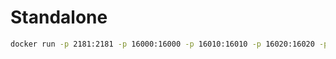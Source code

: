 
# Standalone
```sh
docker run -p 2181:2181 -p 16000:16000 -p 16010:16010 -p 16020:16020 -p 16030:16030 -d --name hbase ghcr.io/linianhui/hbase:2.3.7
```
